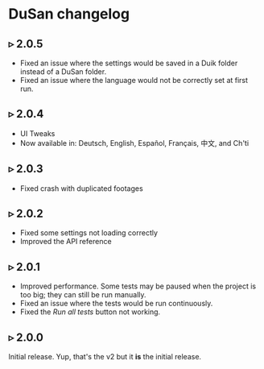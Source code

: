 # DuSan changelog

## ▹ 2.0.5

- Fixed an issue where the settings would be saved in a Duik folder instead of a DuSan folder.
- Fixed an issue where the language would not be correctly set at first run.

## ▹ 2.0.4

- UI Tweaks
- Now available in: Deutsch, English, Español, Français, 中文, and Ch'ti

## ▹ 2.0.3

- Fixed crash with duplicated footages

## ▹ 2.0.2

- Fixed some settings not loading correctly
- Improved the API reference

## ▹ 2.0.1

- Improved performance. Some tests may be paused when the project is too big; they can still be run manually.
- Fixed an issue where the tests would be run continuously.
- Fixed the *Run all tests* button not working.

## ▹ 2.0.0

Initial release. Yup, that's the v2 but it **is** the initial release.